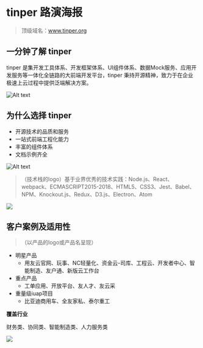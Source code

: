 # tinper 路演海报

> 顶级域名：www.tinper.org

## 一分钟了解 tinper

tinper 是集开发工具体系、开发框架体系、UI组件体系、数据Mock服务、应用开发服务等一体化全链路的大前端开发平台，tinper 秉持开源精神，致力于在企业极速上云过程中提供泛端解决方案。

![Alt text](https://user-images.githubusercontent.com/8686869/34088571-1d2779bc-e3e5-11e7-861c-b589d63ea3cc.png)

## 为什么选择 tinper

- 开源技术的品质和服务
- 一站式前端工程化能力
- 丰富的组件体系
- 文档示例齐全

![Alt text](https://user-images.githubusercontent.com/8686869/34088687-e6321bbe-e3e5-11e7-9603-cd33ddbf094a.png)

> （技术栈的logo）基于业界优秀的技术实践：Node.js、React、webpack、ECMASCRIPT2015-2018、HTML5、CSS3、Jest、Babel、NPM、Knockout.js、Redux、D3.js、Electron、Atom

![](https://user-images.githubusercontent.com/8686869/34088692-ef5671ae-e3e5-11e7-860f-c2d99e1ed88c.png)

## 客户案例及适用性
>（以产品的logo或产品名呈现）

- 明星产品
	- 用友云官网、玩事、NC轻量化、资金云-司库、工程云、开发者中心、智能制造、友户通、新版云工作台
- 重点产品
	- 工单应用、开放平台、友人才、友云采
- 重量级iuap项目
	- 比亚迪商用车、全友家私、泰尔重工

**覆盖行业**

财务类、协同类、智能制造类、人力服务类

![](https://user-images.githubusercontent.com/8686869/34088700-f882a932-e3e5-11e7-8b2d-76fc85f8067a.png)

